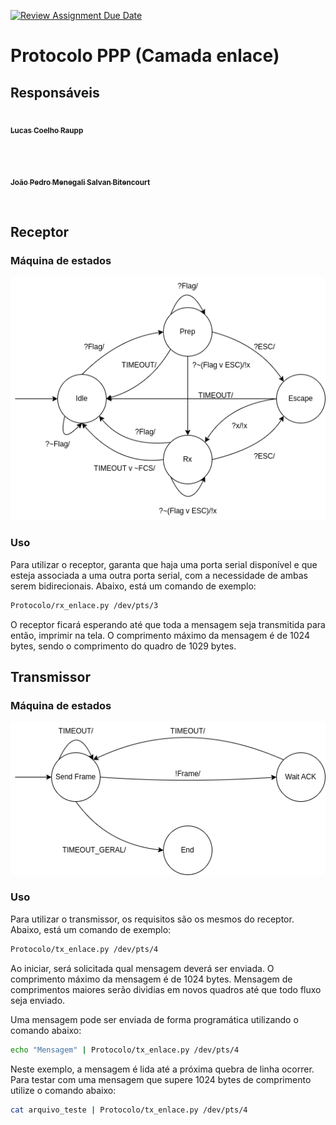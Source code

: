 [![Review Assignment Due Date](https://classroom.github.com/assets/deadline-readme-button-24ddc0f5d75046c5622901739e7c5dd533143b0c8e959d652212380cedb1ea36.svg)](https://classroom.github.com/a/whdsA5h3)


# Protocolo PPP (Camada enlace)

## Responsáveis

<a href="https://github.com/lucascraupp">
    <img style="border-radius: 50%;" src="https://avatars.githubusercontent.com/u/86060864?v=4" width="100px;" alt=""/><br />
    <sub><b>Lucas Coelho Raupp</b></sub></a><br />

&nbsp;

<a href="https://github.com/jpmsb">
    <img style="border-radius: 50%;" src="https://avatars.githubusercontent.com/u/31938959?v=4" width="100px;" alt=""/><br />
    <sub><b>João Pedro Menegali Salvan Bitencourt</b></sub></a><br />

&nbsp;

## Receptor

### Máquina de estados

![Rx](Diagramas/Rx.png)

### Uso

Para utilizar o receptor, garanta que haja uma porta serial disponível e que esteja associada a uma outra porta serial, com a necessidade de ambas serem bidirecionais. Abaixo, está um comando de exemplo:

```bash
Protocolo/rx_enlace.py /dev/pts/3
```

O receptor ficará esperando até que toda a mensagem seja transmitida para então, imprimir na tela. O comprimento máximo da mensagem é de 1024 bytes, sendo o comprimento do quadro de 1029 bytes.

## Transmissor

### Máquina de estados

![Tx](Diagramas/Tx.png)

### Uso

Para utilizar o transmissor, os requisitos são os mesmos do receptor. Abaixo, está um comando de exemplo:

```bash
Protocolo/tx_enlace.py /dev/pts/4
```

Ao iniciar, será solicitada qual mensagem deverá ser enviada. O comprimento máximo da mensagem é de 1024 bytes. Mensagem de comprimentos maiores serão dividias em novos quadros até que todo fluxo seja enviado.

Uma mensagem pode ser enviada de forma programática utilizando o comando abaixo:

```bash
echo "Mensagem" | Protocolo/tx_enlace.py /dev/pts/4
```

Neste exemplo, a mensagem é lida até a próxima quebra de linha ocorrer. Para testar com uma mensagem que supere 1024 bytes de comprimento utilize o comando abaixo:

```bash
cat arquivo_teste | Protocolo/tx_enlace.py /dev/pts/4
```